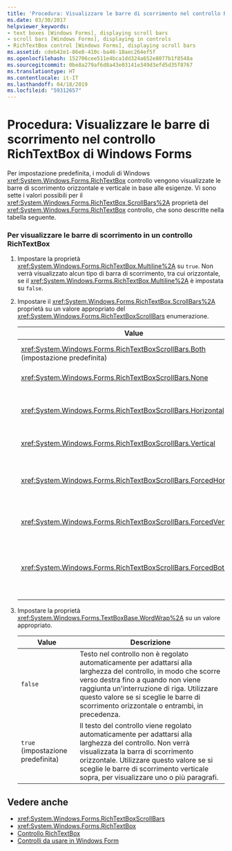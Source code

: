 ```yaml
---
title: 'Procedura: Visualizzare le barre di scorrimento nel controllo RichTextBox di Windows Forms'
ms.date: 03/30/2017
helpviewer_keywords:
- text boxes [Windows Forms], displaying scroll bars
- scroll bars [Windows Forms], displaying in controls
- RichTextBox control [Windows Forms], displaying scroll bars
ms.assetid: cdeb42e1-86e8-410c-ba46-18aec264ef5f
ms.openlocfilehash: 152706cee511e4bca1dd324a652e8077b1f8548a
ms.sourcegitcommit: 0be8a279af6d8a43e03141e349d3efd5d35f8767
ms.translationtype: HT
ms.contentlocale: it-IT
ms.lasthandoff: 04/18/2019
ms.locfileid: "59312657"
---
```

# <a name="how-to-display-scroll-bars-in-the-windows-forms-richtextbox-control"></a>Procedura: Visualizzare le barre di scorrimento nel controllo RichTextBox di Windows Forms
Per impostazione predefinita, i moduli di Windows <xref:System.Windows.Forms.RichTextBox> controllo vengono visualizzate le barre di scorrimento orizzontale e verticale in base alle esigenze. Vi sono sette i valori possibili per il <xref:System.Windows.Forms.RichTextBox.ScrollBars%2A> proprietà del <xref:System.Windows.Forms.RichTextBox> controllo, che sono descritte nella tabella seguente.  
  
### <a name="to-display-scroll-bars-in-a-richtextbox-control"></a>Per visualizzare le barre di scorrimento in un controllo RichTextBox  
  
1. Impostare la proprietà <xref:System.Windows.Forms.RichTextBox.Multiline%2A> su `true`. Non verrà visualizzato alcun tipo di barra di scorrimento, tra cui orizzontale, se il <xref:System.Windows.Forms.RichTextBox.Multiline%2A> è impostata su `false`.  
  
2. Impostare il <xref:System.Windows.Forms.RichTextBox.ScrollBars%2A> proprietà su un valore appropriato del <xref:System.Windows.Forms.RichTextBoxScrollBars> enumerazione.  
  
    |Value|Descrizione|  
    |-----------|-----------------|  
    |<xref:System.Windows.Forms.RichTextBoxScrollBars.Both> (impostazione predefinita)|Consente di visualizzare le barre di scorrimento orizzontale o verticale, o entrambi, solo quando il testo supera la larghezza o la lunghezza del controllo.|  
    |<xref:System.Windows.Forms.RichTextBoxScrollBars.None>|Non viene mai visualizzata qualsiasi tipo di barra di scorrimento.|  
    |<xref:System.Windows.Forms.RichTextBoxScrollBars.Horizontal>|Consente di visualizzare una barra solo quando il testo supera la larghezza del controllo di scorrimento orizzontale. (Per questo motivo, il <xref:System.Windows.Forms.TextBoxBase.WordWrap%2A> proprietà deve essere impostata su `false`.)|  
    |<xref:System.Windows.Forms.RichTextBoxScrollBars.Vertical>|Consente di visualizzare una barra solo quando il testo supera l'altezza del controllo di scorrimento verticale.|  
    |<xref:System.Windows.Forms.RichTextBoxScrollBars.ForcedHorizontal>|Quando delle barre di scorrimento orizzontale consente di visualizzare il <xref:System.Windows.Forms.TextBoxBase.WordWrap%2A> è impostata su `false`. La barra di scorrimento viene visualizzato in grigio se il testo non supera la larghezza del controllo.|  
    |<xref:System.Windows.Forms.RichTextBoxScrollBars.ForcedVertical>|Viene visualizzato sempre una barra di scorrimento verticale. La barra di scorrimento viene visualizzato in grigio se il testo non supera la lunghezza del controllo.|  
    |<xref:System.Windows.Forms.RichTextBoxScrollBars.ForcedBoth>|Viene sempre visualizzata una barra di scorrimento verticale. Quando delle barre di scorrimento orizzontale consente di visualizzare il <xref:System.Windows.Forms.TextBoxBase.WordWrap%2A> è impostata su `false`. Quando il testo non supera la lunghezza del controllo o la larghezza vengono visualizzati in grigio le barre di scorrimento.|  
  
3. Impostare la proprietà <xref:System.Windows.Forms.TextBoxBase.WordWrap%2A> su un valore appropriato.  
  
    |Value|Descrizione|  
    |-----------|-----------------|  
    |`false`|Testo nel controllo non è regolato automaticamente per adattarsi alla larghezza del controllo, in modo che scorre verso destra fino a quando non viene raggiunta un'interruzione di riga. Utilizzare questo valore se si sceglie le barre di scorrimento orizzontale o entrambi, in precedenza.|  
    |`true` (impostazione predefinita)|Il testo del controllo viene regolato automaticamente per adattarsi alla larghezza del controllo. Non verrà visualizzata la barra di scorrimento orizzontale. Utilizzare questo valore se si sceglie le barre di scorrimento verticale sopra, per visualizzare uno o più paragrafi.|  
  
## <a name="see-also"></a>Vedere anche

- <xref:System.Windows.Forms.RichTextBoxScrollBars>
- <xref:System.Windows.Forms.RichTextBox>
- [Controllo RichTextBox](richtextbox-control-windows-forms.md)
- [Controlli da usare in Windows Form](controls-to-use-on-windows-forms.md)
